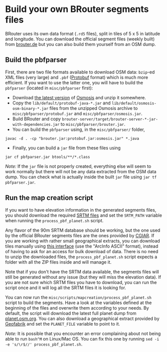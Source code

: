 Build your own BRouter segments files
=====================================

BRouter uses its own data format (`.rd5` files), split in tiles of 5 x 5
in latitude and longitude. You can download the official segment files (weekly
built) from [brouter.de](http://brouter.de/brouter/segments4/) but you can
also build them yourself from an OSM dump.


## Build the pbfparser

First, there are two file formats available to download OSM data: `bzip`-ed
XML files (very large) and `.pbf`
([Protobuf](https://github.com/protocolbuffers/protobuf) format) which is much
more efficient. If you want to use the latter one, you will have to build the
`pbfparser` (located in `misc/pbfparser` first):

* Download [the latest
    version](https://github.com/openstreetmap/osmosis/releases)
    of [Osmosis](https://wiki.openstreetmap.org/wiki/Osmosis) and unzip it
    somewhere.
* Copy the `lib/default/protobuf-java-*.jar` and
    `lib/default/osmosis-osm-binary-*.jar` files from the unzipped Osmosis
    archive to `misc/pbfparser/protobuf.jar` and `misc/pbfparser/osmosis.jar`.
* Build BRouter and copy
    `brouter-server/target/brouter-server-*-jar-with-dependencies.jar` to
    `misc/pbfparser/brouter.jar`.
* You can build the `pbfparser` using, in the `misc/pbfparser/`
    folder,

```
javac -d . -cp "brouter.jar:protobuf.jar:osmosis.jar" *.java
```

* Finally, you can build a `jar` file from these files using

```
jar cf pbfparser.jar btools/**/*.class
```

_Note:_ If the `jar` file is not properly created, everything else will seem
to work normally but there will not be any data extracted from the OSM data
dump. You can check what is actually inside the built `jar` file using
`jar tf pbfparser.jar`.


## Run the map creation script

If you want to have elevation information in the generated segments files, you
should download the required [SRTM
files](https://cgiarcsi.community/data/srtm-90m-digital-elevation-database-v4-1/)
and set the `SRTM_PATH` variable when running the `process_pbf_planet.sh`
script.

Any flavor of the 90m SRTM database should be working, but the one used by the
official BRouter segments files are the ones provided by
[CGIAR](https://cgiarcsi.community/data/srtm-90m-digital-elevation-database-v4-1/).
If you are working with rather small geographical extracts, you can download
tiles manually using [this
interface](http://srtm.csi.cgiar.org/SELECTION/inputCoord.asp) (use the
"ArcInfo ASCII" format), instead of having to ask for an access for bulk
download of data. There is no need to unzip the downloaded files, the
`process_pbf_planet.sh` script expects a folder with all the ZIP files inside
and will manage it.

Note that if you don't have the SRTM data available, the segments files will
still be generated without any issue (but they will miss the elevation data).
If you are not sure which SRTM files you have to download, you can run the
script once and it will log all the SRTM files it is looking for.

You can now run the `misc/scripts/mapcreation/process_pbf_planet.sh` script to
build the segments. Have a look at the variables defined at the beginning of
the files and overwrite them according to your needs. By default, the script
will download the latest full planet dump from
[planet.osm.org](https://planet.osm.org/). You can also download a
geographical extract provided by [Geofabrik](https://download.geofabrik.de/)
and set the `PLANET_FILE` variable to point to it.

_Note:_ It is possible that you encounter an error complaining about not being
able to run `bash^M` on Linux/Mac OS. You can fix this one by running
`sed -i -e 's/\r$//' process_pbf_planet.sh`.
